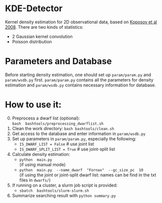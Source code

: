 # KDE-Detector
Kernel density estimation for 2D observational data, based on [Koposov et al 2008](http://cdsads.u-strasbg.fr/abs/2008ApJ...686..279K). There are two kinds of statistics:
- 2 Gaussian kernel convolution
- Poisson distribution


# Parameters and Database
Before starting density estimation, one should set up `param/param.py` and `param/wsdb.py` first. `param/param.py` contains all the parameters for density estimation and `param/wsdb.py` contains necessary information for database.


# How to use it:
0. Preprocess a dwarf list (optional): <br>
   `bash  bashtools/preprocessing_dwarflist.sh`
1. Clean the work directory: `bash bashtools/clean.sh`
2. Get access to the database and enter information in `param/wsdb.py`
3. Set up parameters in `param/param.py`, especially the following:
    - `IS_DWARF_LIST = False`    # use joint list
    - `IS_DWARF_SPLIT_LIST = True`    # use joint-split list
4. Calculate density estimation:
    - `python  main.py`<br>
    (if using manual mode)
    - `python  main.py  --name_dwarf  "Fornax"  --gc_size_pc  10`<br>
    (if using the joint or joint-split dwarf list: names can be find in the txt files in `dwarfs/`)
5. If running on a cluster, a slurm job script is provided:
    - `sbatch  bashtools/slurm-slurm.sh`
6. Summarize searching result with `python summary.py`
